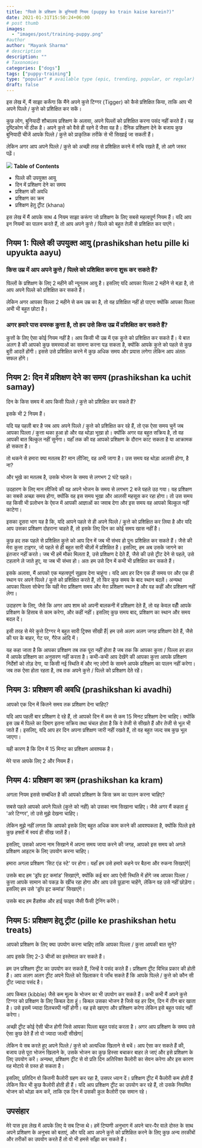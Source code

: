 ```yaml
---
title: "पिल्ले के प्रशिक्षण के बुनियादी नियम (puppy ko train kaise karein?)"
date: 2021-01-31T15:50:24+06:00
# post thumb
images:
  - "images/post/training-puppy.png"
#author
author: "Mayank Sharma"
# description
description: ""
# Taxonomies
categories: ["dogs"]
tags: ["puppy-training"]
type: "popular" # available type (epic, trending, popular, or regular)
draft: false
---
```


इस लेख में, मैं साझा करूँगा कि मैंने अपने कुत्ते टिग्गर (Tigger) को कैसे प्रशिक्षित किया, ताकि आप भी अपने पिल्ले / कुत्ते को प्रशिक्षित कर सकें।

कुछ लोग, बुनियादी शौचालय प्रशिक्षण के अलावा, अपने पिल्लों को प्रशिक्षित करना पसंद नहीं करते हैं। यह दृष्टिकोण भी ठीक है। अपने कुत्ते को वैसे ही रहने दें जैसा वह है। दैनिक प्रशिक्षण देने के बजाय कुछ बुनियादी चीजें आपके पिल्ले / कुत्ते को प्राकृतिक तरीके से भी सिखाई जा सकती हैं।

लेकिन अगर आप अपने पिल्ले / कुत्ते को अच्छी तरह से प्रशिक्षित करने में रुचि रखते हैं, तो आगे जरूर पढ़ें।

<div class="toc-mak">
<img src="../../../images/pencil.png">
<b>Table of Contents</b>
<ul>
<li>पिल्ले की उपयुक्त आयु</li>
<li>दिन में प्रशिक्षण देने का समय</li>
<li>प्रशिक्षण की अवधि</li>
<li>प्रशिक्षण का क्रम</li>
<li>प्रशिक्षण हेतु ट्रीट (khana)</li>
</ul>
</div>

इस लेख में मैं आपके साथ 4 नियम साझा करूंगा जो प्रशिक्षण के लिए सबसे महत्वपूर्ण नियम हैं। यदि आप इन नियमों का पालन करते हैं, तो आप अपने कुत्ते / पिल्ले को बहुत तेज़ी से प्रशिक्षित कर पाएंगे।

## नियम 1: पिल्ले की उपयुक्त आयु (prashikshan hetu pille ki upyukta aayu)

### किस उम्र में आप अपने कुत्ते / पिल्ले को प्रशिक्षित करना शुरू कर सकते हैं?

पिल्लों के प्रशिक्षण के लिए 2 महीने की न्यूनतम आयु है। इसलिए यदि आपका पिल्ला 2 महीने से बड़ा है, तो आप अपने पिल्ले को प्रशिक्षित कर सकते हैं।

लेकिन अगर आपका पिल्ला 2 महीने से कम उम्र का है, तो वह प्रशिक्षित नहीं हो पाएगा क्योंकि आपका पिल्ला अभी भी बहुत छोटा है।

### अगर हमारे पास वयस्क कुत्ता है, तो हम उसे किस उम्र में प्रशिक्षित कर सकते हैं?

कुत्तों के लिए ऐसा कोई नियम नहीं है। आप किसी भी उम्र में एक कुत्ते को प्रशिक्षित कर सकते हैं। ये बात अलग है की आपको कुछ समस्याओं का सामना करना पड़ सकता है, क्योंकि आपके कुत्ते को पहले से कुछ बुरी आदतें होंगी। इससे उसे प्रशिक्षित करने में कुछ अधिक समय और प्रयास लगेगा लेकिन आप अंततः सफल होंगे।


## नियम 2: दिन में प्रशिक्षण देने का समय (prashikshan ka uchit samay)

दिन के किस समय में आप किसी पिल्ले / कुत्ते को प्रशिक्षित कर सकते हैं?

इसके भी 2 नियम हैं।

यदि यह पहली बार है जब आप अपने पिल्ले / कुत्ते को प्रशिक्षित कर रहे हैं, तो एक ऐसा समय चुनें जब आपका पिल्ला / कुत्ता थका हुआ हो और वह थोड़ा भूखा हो। क्योंकि अगर वह बहुत सक्रिय है, तो वह आपकी बात बिल्कुल नहीं सुनेगा। यहाँ तक की वह आपको प्रशिक्षण के दौरान काट सकता है या आक्रामक हो सकता है।

तो थकने से हमारा क्या मतलब है? मान लीजिए, वह अभी जागा है। उस समय वह थोड़ा आलसी होगा, है ना?

और भूखे का मतलब है, उसके भोजन के समय से लगभग 2 घंटे पहले।

उदहारण के लिए मान लीजिये की वह अपने भोजन के समय से लगभग 2 बजे पहले उठ गया। यह प्रशिक्षण का सबसे अच्छा समय होगा, क्योंकि वह इस समय भूखा और आलसी महसूस कर रहा होगा। तो उस समय वह किसी भी प्रलोभन के ऐवज में आपकी आज्ञाओं का जवाब देगा और इस समय वह आपको बिल्कुल नहीं काटेगा।

इसका दूसरा भाग यह है कि, यदि आपने पहले से ही अपने पिल्ले / कुत्ते को प्रशिक्षित कर लिया है और यदि आप उसका प्रशिक्षण दोहराना चाहते हैं, तो इसके लिए दिन का कोई समय खास नहीं है।

कुछ हद तक पहले से प्रशिक्षित कुत्ते को आप दिन में जब भी संभव हो पुनः प्रशिक्षित कर सकते हैं। जैसे की मेरा कुत्ता टाइगर, जो पहले से ही बहुत सारी चीज़ों में प्रशिक्षित है। इसलिए, हम अब उसके जागने का इंतजार नहीं करते। जब भी हमें मौका मिलता है, उसे प्रशिक्षण दे देते हैं, जैसे की उसे ट्रीट देने से पहले, उसे टहलाने ले जाते हुए, या जब भी संभव हो। अतः हम उसे दिन में कभी भी प्रशिक्षित कर सकते हैं।

इसके अलावा, मैं आपको एक महत्वपूर्ण सुझाव देना चाहूंगा। यदि आप हर दिन एक ही समय पर और एक ही स्थान पर अपने पिल्ले / कुत्ते को प्रशिक्षित करते हैं, तो फिर कुछ समय के बाद स्थान बदलें। अन्यथा आपका पिल्ला सोचेगा कि यही मेरा प्रशिक्षण समय और मेरा प्रशिक्षण स्थान है और वह कहीं और प्रशिक्षण नहीं लेगा।

उदाहरण के लिए, जैसे कि अगर आप शाम को अपनी बालकनी में प्रशिक्षण देते हैं, तो वह केवल वहीँ आपके प्रशिक्षण के हिसाब से काम करेगा, और कहीं नहीं। इसलिए कुछ समय बाद, प्रशिक्षण का स्थान और समय बदल दें।

इसी तरह से मेरे कुत्ते टिग्गर ने बहुत सारी ट्रिक्स सीखी हैं| हम उसे अलग अलग जगह प्रशिक्षण देते हैं, जैसे की घर के बाहर, गेट पर, गैरेज आदि में।

यह कहा जाता है कि आपका प्रशिक्षण तब तक पूरा नहीं होता है जब तक कि आपका कुत्ता / पिल्ला हर हाल में आपके प्रशिक्षण का अनुसरण नहीं करता है। कभी-कभी आप देखेंगे की आपका कुत्ता आपके प्रशिक्षण निर्देशों को तोड़ देगा, या किसी नई स्थिति में और नए लोगों के सामने आपके प्रशिक्षण का पालन नहीं करेगा। जब तक ऐसा होता रहता है, तब तक अपने कुत्ते / पिल्ले को प्रशिक्षण देते रहें।

## नियम 3: प्रशिक्षण की अवधि (prashikshan ki avadhi)

आपको एक दिन में कितने समय तक प्रशिक्षण देना चाहिए?

यदि आप पहली बार प्रशिक्षण दे रहे हैं, तो आपको दिन में कम से कम 15 मिनट प्रशिक्षण देना चाहिए। क्योंकि इस उम्र में पिल्ले का दिमाग इतना सक्रिय तथा चंचल होता है कि वे तेजी से सीखते हैं और तेजी से भूल भी जाते हैं। इसलिए, यदि आप हर दिन अपना प्रशिक्षण जारी नहीं रखते हैं, तो वह बहुत जल्द सब कुछ भूल जाएगा।

यही कारण है कि दिन में 15 मिनट का प्रशिक्षण आवश्यक है।

मेरे पास आपके लिए 2 और नियम हैं।

## नियम 4: प्रशिक्षण का क्रम (prashikshan ka kram)

अगला नियम इससे सम्बंधित है की आपको प्रशिक्षण के किस क्रम का पालन करना चाहिए?

सबसे पहले आपको अपने पिल्ले (कुत्ते को नहीं) को उसका नाम सिखाना चाहिए। जैसे अगर मैं कहता हूं 'अरे टिग्गर', तो उसे मुझे देखना चाहिए।

लेकिन मुझे नहीं लगता कि आपको इसके लिए बहुत अधिक काम करने की आवश्यकता है, क्योंकि पिल्ले इसे कुछ हफ्तों में स्वयं ही सीख जातें हैं।

इसलिए, उसको अपना नाम सिखाने में अपना समय जाया करने की जगह, आपको इस समय को अगले प्रशिक्षण आइटम के लिए उपयोग करना चाहिए। 

हमारा अगला प्रशिक्षण 'सिट एंड स्टे' पर होगा। यहाँ हम उसे हमारे कहने पर बैठना और रुकना सिखाएंगे| 

उसके बाद हम 'ड्रॉप इट कमांड' सिखाएंगे, क्योंकि कई बार आप ऐसी स्थिति में होंगे जब आपका पिल्ला / कुत्ता आपके सामान को पकड़ के खींच रहा होगा और आप उसे छुड़ाना चाहेंगे, लेकिन वह उसे नहीं छोड़ेगा। इसलिए हम उसे 'ड्रॉप इट कमांड' सिखाएंगे।

उसके बाद हम हैंडशेक और हाई फाइव जैसी फैंसी ट्रेनिंग करेंगे।


## नियम 5: प्रशिक्षण हेतु ट्रीट (pille ke prashikshan hetu treats)

आपको प्रशिक्षण के लिए क्या उपयोग करना चाहिए ताकि आपका पिल्ला / कुत्ता आपकी बात सुने?

आप इसके लिए 2-3 चीजों का इस्तेमाल कर सकते हैं।

हम उन प्रशिक्षण ट्रीट का उपयोग कर सकते हैं, जिन्हें वे पसंद करते हैं। प्रशिक्षण ट्रीट विभिन्न प्रकार की होती हैं। आप अलग अलग ट्रीट अपने पिल्ले को खिलाकर ये जाँच सकते हैं कि आपके पिल्ले / कुत्ते को कौन सी ट्रीट ज्यादा पसंद है।

आप किबल (kibble) जैसे कम मूल्य के भोजन का भी उपयोग कर सकते हैं। कभी कभी मैं अपने कुत्ते टिग्गर को प्रशिक्षण के लिए किबल देता हूं। किबल उसका भोजन है जिसे वह हर दिन, दिन में तीन बार खाता है। उसे इसमें ज्यादा दिलचस्पी नहीं होगी। वह इसे खाएगा और प्रशिक्षण करेगा लेकिन इसे बहुत पसंद नहीं करेगा।

अच्छी ट्रीट कोई ऐसी चीज होगी जिसे आपका पिल्ला बहुत पसंद करता है। अगर आप प्रशिक्षण के समय उसे ऐसा कुछ देते हैं तो वो ज्यादा जल्दी सीखेगा| 

लेकिन ये सब करते हुए अपने पिल्ले / कुत्ते को अत्यधिक खिलाने से बचें। आप ऐसा कर सकते हैं की, बजाय उसे पूरा भोजन खिलाने के, उसके भोजन का कुछ हिस्सा बचाकर बाहर ले जाएं और इसे प्रशिक्षण के लिए उपयोग करें। अन्यथा, प्रशिक्षण ट्रीट से वो प्रति दिन अतिरिक्त कैलोरी का सेवन करेगा और इस कारण वह मोटापे से ग्रस्त हो सकता है।

इसलिए, प्रतिदिन वो कितनी कैलोरी ग्रहण कर रहा है, उसपर ध्यान दें। प्रशिक्षण ट्रीट में कैलोरी कम होती हैं लेकिन फिर भी कुछ कैलोरी होती ही हैं। यदि आप प्रशिक्षण ट्रीट का उपयोग कर रहे हैं, तो उसके नियमित भोजन को थोड़ा कम करें, ताकि एक दिन में उसकी कुल कैलोरी एक समान रहे।

## उपसंहार 

मेरे पास इस लेख में आपके लिए ये सब टिप्स थे। हमें टिप्पणी अनुभाग में अपने चार-पैर वाले दोस्त के साथ अपने प्रशिक्षण के अनुभव को बताएं, और यदि आप अपने कुत्ते को प्रशिक्षित करने के लिए कुछ अन्य तरकीबों और तरीकों का उपयोग करते हैं तो वो भी हमसे साँझा कर सकते हैं।

